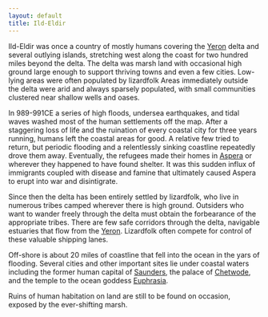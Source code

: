 ```yaml
---
layout: default
title: Ild-Eldir
---
```


Ild-Eldir was once a country of mostly humans covering the [Yeron](Yeron.html) delta and several outlying islands, stretching west along the coast for two hundred miles beyond the delta.  The delta was marsh land with occasional high ground large enough to support thriving towns and even a few cities.  Low-lying areas were often populated by lizardfolk   Areas immediately outside the delta were arid and always sparsely populated, with small communities clustered near shallow wells and oases.

In 989-991CE a series of high floods, undersea earthquakes, and tidal waves washed most of the human settlements off the map.  After a staggering loss of life and the ruination of every coastal city for three years running, humans left the coastal areas for good.  A relative few tried to return, but periodic flooding and a relentlessly sinking coastline repeatedly drove them away.  Eventually, the refugees made their homes in [Aspera](Aspera.html) or wherever they happened to have found shelter.  It was this sudden influx of immigrants coupled with disease and famine that ultimately caused Aspera to erupt into war and disintigrate.

Since then the delta has been entirely settled by lizardfolk, who live in numerous tribes camped wherever there is high ground.  Outsiders who want to wander freely through the delta must obtain the forbearance of the appropriate tribes.  There are few safe corridors through the delta, navigable estuaries that flow from the [Yeron](Yeron.html).  Lizardfolk often compete for control of these valuable shipping lanes. 

Off-shore is about 20 miles of coastline that fell into the ocean in the yars of flooding.  Several cities and other important sites lie under coastal waters including the former human capital of [Saunders](Saunders.html), the palace of [Chetwode](Chetwode.html), and the temple to the ocean goddess [Euphrasia](Euphrasia.html).

Ruins of human habitation on land are still to be found on occasion, exposed by the ever-shifting marsh.

